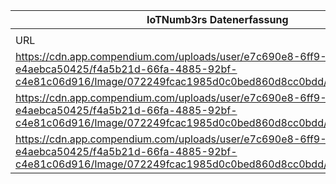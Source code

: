 |IoTNumb3rs Datenerfassung|||||||||||
| ---- | ---- | ---- | ---- | ---- | ---- | ---- | ---- | ---- | ---- | ---- |
||||||||||||
|URL|home_url|filename|device_class|device_count|market_class|market_volume|prognosis_year|publication_year|authorship_class|Dropbox folder|
|https://cdn.app.compendium.com/uploads/user/e7c690e8-6ff9-102a-ac6d-e4aebca50425/f4a5b21d-66fa-4885-92bf-c4e81c06d916/Image/072249fcac1985d0c0bed860d8cc0bdd/2iotinfographic.png|https://blogs.oracle.com/socialspotlight/infographic:-iot-drives-social-in-2016|file4_2iotinfographic.png|generic IoT|6400000000|||2016|2016|blogger|marielledemuth/20190113-1508|
|https://cdn.app.compendium.com/uploads/user/e7c690e8-6ff9-102a-ac6d-e4aebca50425/f4a5b21d-66fa-4885-92bf-c4e81c06d916/Image/072249fcac1985d0c0bed860d8cc0bdd/2iotinfographic.png|https://blogs.oracle.com/socialspotlight/infographic:-iot-drives-social-in-2016|file4_2iotinfographic.png|||worth|2.35E+11|2015|2016|blogger|marielledemuth/20190113-1508|
|https://cdn.app.compendium.com/uploads/user/e7c690e8-6ff9-102a-ac6d-e4aebca50425/f4a5b21d-66fa-4885-92bf-c4e81c06d916/Image/072249fcac1985d0c0bed860d8cc0bdd/2iotinfographic.png|https://blogs.oracle.com/socialspotlight/infographic:-iot-drives-social-in-2016|file4_2iotinfographic.png|generic IoT|20800000000|||2020|2016|blogger|marielledemuth/20190113-1508|
